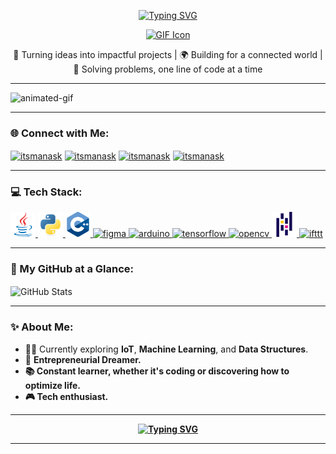<p align="center">
  <a href="https://git.io/typing-svg">
    <img src="https://readme-typing-svg.demolab.com?font=Roboto&weight=900&size=35&duration=2000&pause=1000&center=true&vCenter=true&width=435&lines=Hey+%F0%9F%91%8B%2C+I'm+Manas+Kulkarni" alt="Typing SVG">
    <p align="center">
  <img src="https://user-images.githubusercontent.com/74038190/216120974-24a76b31-7f39-41f1-a38f-b3c1377cc612.png" alt="GIF Icon" width="100" height="100" />
</p>
  </a>
</p>

<p align="center">  
🌟 Turning ideas into impactful projects | 🌍 Building for a connected world | 🧠 Solving problems, one line of code at a time
</p>  

---

<img align="center" src="https://github.com/user-attachments/assets/d642af6b-efa7-4603-8523-14a40db86500" alt="animated-gif" style="display:block; margin:auto;" />

---

<h3 align="left">🌐 Connect with Me:</h3>

<p align="left">  
<a href="https://instagram.com/itsmanask" target="blank"><img align="center" src="https://raw.githubusercontent.com/rahuldkjain/github-profile-readme-generator/master/src/images/icons/Social/instagram.svg" alt="itsmanask" height="30" width="40" style="animation: bounce 2s infinite;" /></a>  
<a href="https://linkedin.com/in/itsmanask" target="blank"><img align="center" src="https://raw.githubusercontent.com/rahuldkjain/github-profile-readme-generator/master/src/images/icons/Social/linked-in-alt.svg" alt="itsmanask" height="30" width="40" style="animation: bounce 2s infinite;" /></a>  
<a href="https://twitter.com/itsmanask" target="blank"><img align="center" src="https://raw.githubusercontent.com/rahuldkjain/github-profile-readme-generator/master/src/images/icons/Social/twitter.svg" alt="itsmanask" height="30" width="40" style="animation: bounce 2s infinite;" /></a>  
<a href="https://fb.com/itsmanask" target="blank"><img align="center" src="https://raw.githubusercontent.com/rahuldkjain/github-profile-readme-generator/master/src/images/icons/Social/facebook.svg" alt="itsmanask" height="30" width="40" style="animation: bounce 2s infinite;" /></a>  
</p>  

---

<h3 align="left">💻 Tech Stack:</h3>  
<p align="left">  
<a href="https://www.java.com" target="_blank" rel="noreferrer">  
<img src="https://raw.githubusercontent.com/devicons/devicon/master/icons/java/java-original.svg" alt="java" width="40" height="40"/>  
</a>  
<a href="https://www.python.org" target="_blank" rel="noreferrer">  
<img src="https://raw.githubusercontent.com/devicons/devicon/master/icons/python/python-original.svg" alt="python" width="40" height="40"/>  
</a>  
<a href="https://www.w3schools.com/cpp/" target="_blank" rel="noreferrer">  
<img src="https://raw.githubusercontent.com/devicons/devicon/master/icons/cplusplus/cplusplus-original.svg" alt="cplusplus" width="40" height="40"/>  
</a>  
<a href="https://www.figma.com/" target="_blank" rel="noreferrer">  
<img src="https://www.vectorlogo.zone/logos/figma/figma-icon.svg" alt="figma" width="40" height="40"/>  
</a>  
<a href="https://www.arduino.cc/" target="_blank" rel="noreferrer">  
<img src="https://cdn.worldvectorlogo.com/logos/arduino-1.svg" alt="arduino" width="40" height="40"/>  
</a>  
<a href="https://www.tensorflow.org" target="_blank" rel="noreferrer">  
<img src="https://www.vectorlogo.zone/logos/tensorflow/tensorflow-icon.svg" alt="tensorflow" width="40" height="40"/>  
</a>  
<a href="https://opencv.org/" target="_blank" rel="noreferrer">  
<img src="https://www.vectorlogo.zone/logos/opencv/opencv-icon.svg" alt="opencv" width="40" height="40"/>  
</a>  
<a href="https://pandas.pydata.org/" target="_blank" rel="noreferrer">  
<img src="https://raw.githubusercontent.com/devicons/devicon/2ae2a900d2f041da66e950e4d48052658d850630/icons/pandas/pandas-original.svg" alt="pandas" width="40" height="40"/>  
</a>  
<a href="https://ifttt.com/" target="_blank" rel="noreferrer">  
<img src="https://www.vectorlogo.zone/logos/ifttt/ifttt-ar21.svg" alt="ifttt" width="40" height="40"/>  
</a>  
</p>  

---

<h3 align="left">🌟 My GitHub at a Glance:</h3>  
<p align="left">
  <img align="center" src="https://github-readme-stats.vercel.app/api/top-langs?username=itsmanask&show_icons=true&locale=en&layout=compact&theme=dark" alt="GitHub Stats" />
</p>  

---

<h3 align="left">✨ About Me:</h3>  
<ul>  
  <li>🧑‍💻 Currently exploring <b>IoT</b>, <b>Machine Learning</b>, and <b>Data Structures</b>.</li>  
  <li>🚀 <b>Entrepreneurial Dreamer.</li>  
  <li>📚 Constant learner, whether it's coding or discovering how to optimize life.</li>  
  <li>🎮 Tech enthusiast.</li>  
</ul>  

---


<p align="center">
  <a href="https://git.io/typing-svg">
    <img src="https://readme-typing-svg.demolab.com?font=Open+Sans&weight=900&size=16&duration=2000&pause=&color=DCCAF7&center=true&vCenter=true&multiline=true&width=435&lines=%F0%9F%92%A1+%22If+opportunity+doesn%E2%80%99t+knock%2C+build+a+door.+;And+maybe+code+the+lock+too!%22+%F0%9F%92%A1" alt="Typing SVG">
  </a>
</p>

---

